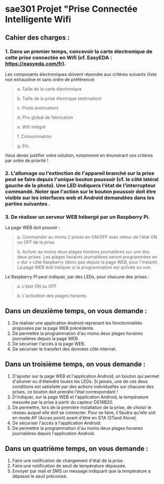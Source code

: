 # sae301 Projet "Prise Connectée Intelligente Wifi

## Cahier des charges :

### 1. Dans un premier temps, concevoir la carte électronique de cette prise connectée en Wifi (cf. EasyEDA : https://easyeda.com/fr).
Les composants électroniques doivent répondre aux critères suivants (liste non exhaustive et sans ordre de préférence)

>a. Taille de la carte électronique
>
>b. Taille de la prise électrique (estimation)
>
>c. Poids (estimation)
>
>d. Prix global de fabrication
>
>e. Wifi intégré
>
>f. Consommation
>
>g. Etc.


Vous devez justifier votre solution, notamment en énumérant vos critères par ordre de priorité !
### 2. L'allumage ou l'extinction de l'appareil branché sur la prise peut se faire depuis l'unique bouton poussoir (cf. le côté latéral gauche de la photo). Une LED indiquera l'état de l'interrupteur commandé. Noter que l'action sur le bouton poussoir doit être visible sur les interfaces web et Android demandées dans les parties suivantes .

### 3. De réaliser un serveur WEB hébergé par un Raspberry Pi.
  La page WEB doit pouvoir :

>a. Commander au moins 2 prises en ON/OFF avec retour de l'état ON ou OFF de la prise.
>
>b. Activer au moins deux plages horaires journalières sur une des deux prises. Les plages horaires journalières seront programmées en « dur » côté Raspberry (donc pas depuis la page WEB, pour l'instant). La page WEB doit indiquer si la programmation est activée ou non.

  Le Raspberry PI peut indiquer, par des LEDs, pour chacune des prises :

>a. L'état ON ou OFF
>
>b. L'activation des plages horaires.


## Dans un deuxième temps, on vous demande :
1. De réaliser une application Android reprenant les fonctionnalités proposées par la page WEB précédente.
2. De permettre la programmation d'au moins deux plages horaires journalières depuis la page WEB.
3. De sécuriser l'accès à la page WEB.
4. De sécuriser le transfert des données côté internet.

## Dans un troisième temps, on vous demande :

1. D'ajouter sur la page WEB et l'application Android, un bouton qui permet d'allumer ou d'éteindre toutes les LEDs. Si jamais, une de ces deux conditions est satisfaite par des actions individuelles sur chacune des prises, ce bouton doit prendre l'état correspondant !
2. D'indiquer, sur la page WEB et l'application Android, la température mesurée par la prise à partir du capteur DS18B20.
3. De permettre, lors de la première installation de la prise, de choisir le réseau auquel elle doit se connecter. Pour se faire, il faudra qu'elle soit en mode AP (Acces point) avant d'être en STA (STand Alone).
4. De sécuriser l'accès à l'application Android.
5. De permettre la programmation d'au moins deux plages horaires journalières depuis l'application Android.

## Dans un quatrième temps, on vous demande :

1. Faire une notification de changement d'état de la prise.
2. Faire une notification de seuil de température dépassée.
3. Envoyer par mail et SMS un message indiquant que la température a dépassé le seuil préconisé.
